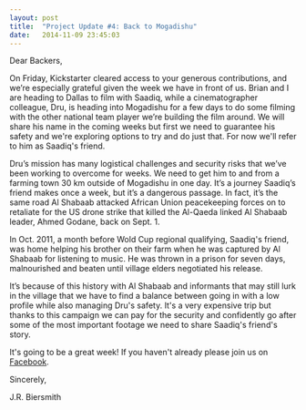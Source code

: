 ```yaml
---
layout: post
title:  "Project Update #4: Back to Mogadishu"
date:   2014-11-09 23:45:03
---
```


Dear Backers,

On Friday, Kickstarter cleared access to your generous contributions, and we’re especially grateful given the week we have in front of us. Brian and I are heading to Dallas to film with Saadiq, while a cinematographer colleague, Dru, is heading into Mogadishu for a few days to do some filming with the other national team player we’re building the film around. We will share his name in the coming weeks but first we need to guarantee his safety and we're exploring options to try and do just that. For now we'll refer to him as Saadiq's friend.

Dru’s mission has many logistical challenges and security risks that we’ve been working to overcome for weeks. We need to get him to and from a farming town 30 km outside of Mogadishu in one day. It’s a journey Saadiq’s friend makes once a week, but it’s a dangerous passage. In fact, it’s the same road Al Shabaab attacked African Union peacekeeping forces on to retaliate for the US drone strike that killed the Al-Qaeda linked Al Shabaab leader, Ahmed Godane, back on Sept. 1.

In Oct. 2011, a month before Wold Cup regional qualifying, Saadiq's friend, was home helping his brother on their farm when he was captured by Al Shabaab for listening to music. He was thrown in a prison for seven days, malnourished and beaten until village elders negotiated his release. 

It’s because of this history with Al Shabaab and informants that may still lurk in the village that we have to find a balance between going in with a low profile while also managing Dru's safety. It's a very expensive trip but thanks to this campaign we can pay for the security and confidently go after some of the most important footage we need to share Saadiq's friend's story. 

It's going to be a great week! If you haven't already please join us on [Facebook](https://www.facebook.com/meninthearena). 

Sincerely, 

J.R. Biersmith